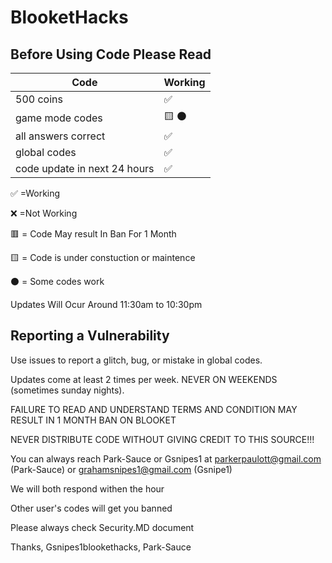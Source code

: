 # BlooketHacks
## Before Using Code Please Read


| Code |   Working        |
| ------- | ------------------ |
| 500 coins  | :white_check_mark: |
| game mode codes  |:yellow_square: ⚫|
| all answers correct  |:white_check_mark:|
| global codes | ✅ |
| code update in next 24 hours  | ✅ 

:white_check_mark:    =Working


:x:                   =Not Working  


🟥                   = Code May result In Ban For 1 Month

🟨                   = Code is under constuction or maintence 

⚫                   = Some codes work

Updates Will Ocur Around 11:30am to 10:30pm

## Reporting a Vulnerability

Use issues to report a glitch, bug, or mistake in global codes.

Updates come at least 2 times per week. NEVER ON WEEKENDS (sometimes sunday nights).



FAILURE TO READ AND UNDERSTAND TERMS AND CONDITION MAY RESULT IN 1 MONTH BAN ON BLOOKET


NEVER DISTRIBUTE CODE WITHOUT GIVING CREDIT TO THIS SOURCE!!!



You can always reach Park-Sauce or Gsnipes1 at parkerpaulott@gmail.com (Park-Sauce) or grahamsnipes1@gmail.com (Gsnipe1)



We will both respond withen the hour

Other user's codes will get you banned




Please always check Security.MD document




Thanks, Gsnipes1blookethacks, Park-Sauce
